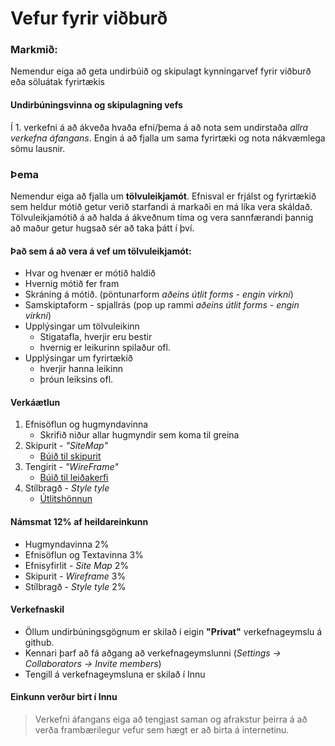 # Vefur fyrir viðburð

### Markmið:

Nemendur eiga að geta undirbúið og skipulagt kynningarvef fyrir viðburð eða söluátak fyrirtækis 

#### Undirbúningsvinna og skipulagning vefs

Í 1. verkefni á að ákveða hvaða efni/þema á að nota sem undirstaða _allra verkefna áfangans_. Engin á að fjalla um sama fyrirtæki og nota nákvæmlega sömu lausnir.

### Þema 

Nemendur eiga að fjalla um **tölvuleikjamót**. Efnisval er frjálst og fyrirtækið sem heldur mótið getur verið starfandi á markaði en má líka vera skáldað. Tölvuleikjamótið á að halda á ákveðnum tíma og vera sannfærandi þannig að maður getur hugsað sér að taka þátt í því.

#### Það sem á að vera á vef um tölvuleikjamót:

* Hvar og hvenær er mótið haldið
* Hvernig mótið fer fram
* Skráning á mótið. (pöntunarform _aðeins útlit forms - engin virkni_)
* Samskiptaform - spjallrás (pop up rammi _aðeins útlit forms - engin virkni_)
* Upplýsingar um tölvuleikinn
    * Stigatafla, hverjir eru bestir 
    * hvernig er leikurinn spilaður ofl.
* Upplýsingar um fyrirtækið
    * hverjir hanna leikinn
    * þróun leiksins ofl. 

#### Verkáætlun

1. Efnisöflun og hugmyndavinna
   * Skrifið niður allar hugmyndir sem koma til greina
2. Skipurit - _"SiteMap"_
   * [Búið til skipurit](Námsefni-1/Sitemap.md)
3. Tengirit - _"WireFrame"_
   * [Búið til leiðakerfi](Námsefni-1/wireframe/README.md)
4. Stílbragð - _Style tyle_
   * [Útlitshönnun](Námsefni-1/prototype/README.md)

#### Námsmat 12% af heildareinkunn

* Hugmyndavinna 2%
* Efnisöflun og Textavinna 3%
* Efnisyfirlit - _Site Map_ 2%
* Skipurit - _Wireframe_     3%
* Stílbragð - _Style tyle_  2%

#### Verkefnaskil

- Öllum undirbúningsgögnum er skilað í eigin **"Privat"** verkefnageymslu á github. 
- Kennari þarf að fá aðgang að verkefnageymslunni (_Settings -> Collaborators -> Invite members_)
- Tengill á verkefnageymsluna er skilað í Innu

#### Einkunn verður birt í Innu

> Verkefni áfangans eiga að tengjast saman og afrakstur þeirra á að verða frambærilegur vefur sem hægt er að birta á internetinu. 
